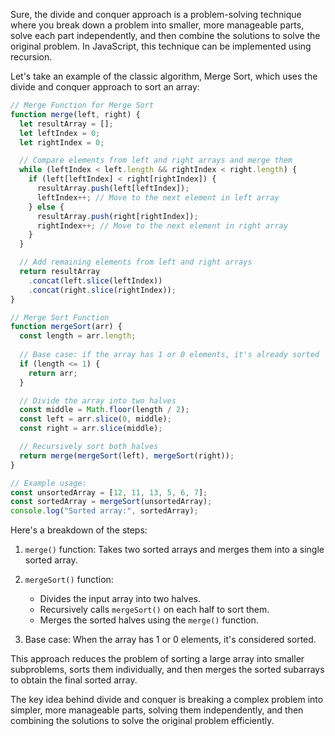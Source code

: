 Sure, the divide and conquer approach is a problem-solving technique where you break down a problem into smaller, more manageable parts, solve each part independently, and then combine the solutions to solve the original problem. In JavaScript, this technique can be implemented using recursion.

Let's take an example of the classic algorithm, Merge Sort, which uses the divide and conquer approach to sort an array:

```javascript
// Merge Function for Merge Sort
function merge(left, right) {
  let resultArray = [];
  let leftIndex = 0;
  let rightIndex = 0;

  // Compare elements from left and right arrays and merge them
  while (leftIndex < left.length && rightIndex < right.length) {
    if (left[leftIndex] < right[rightIndex]) {
      resultArray.push(left[leftIndex]);
      leftIndex++; // Move to the next element in left array
    } else {
      resultArray.push(right[rightIndex]);
      rightIndex++; // Move to the next element in right array
    }
  }

  // Add remaining elements from left and right arrays
  return resultArray
    .concat(left.slice(leftIndex))
    .concat(right.slice(rightIndex));
}

// Merge Sort Function
function mergeSort(arr) {
  const length = arr.length;
  
  // Base case: if the array has 1 or 0 elements, it's already sorted
  if (length <= 1) {
    return arr;
  }

  // Divide the array into two halves
  const middle = Math.floor(length / 2);
  const left = arr.slice(0, middle);
  const right = arr.slice(middle);

  // Recursively sort both halves
  return merge(mergeSort(left), mergeSort(right));
}

// Example usage:
const unsortedArray = [12, 11, 13, 5, 6, 7];
const sortedArray = mergeSort(unsortedArray);
console.log("Sorted array:", sortedArray);
```

Here's a breakdown of the steps:

1. `merge()` function: Takes two sorted arrays and merges them into a single sorted array.

2. `mergeSort()` function:
   - Divides the input array into two halves.
   - Recursively calls `mergeSort()` on each half to sort them.
   - Merges the sorted halves using the `merge()` function.

3. Base case: When the array has 1 or 0 elements, it's considered sorted.

This approach reduces the problem of sorting a large array into smaller subproblems, sorts them individually, and then merges the sorted subarrays to obtain the final sorted array.

The key idea behind divide and conquer is breaking a complex problem into simpler, more manageable parts, solving them independently, and then combining the solutions to solve the original problem efficiently.